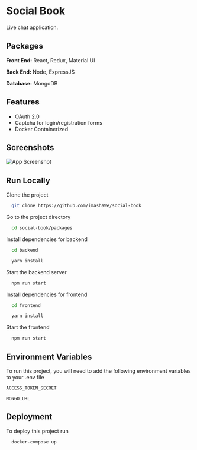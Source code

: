 
# Social Book
Live chat application. 


## Packages

**Front End:** React, Redux, Material UI

**Back End:** Node, ExpressJS

**Database:** MongoDB


## Features

- OAuth 2.0
- Captcha for login/registration forms
- Docker Containerized



## Screenshots

![App Screenshot](https://via.placeholder.com/468x300?text=App+Screenshot+Here)



## Run Locally

Clone the project

```bash
  git clone https://github.com/imashaWe/social-book
```

Go to the project directory

```bash
  cd social-book/packages
```

Install dependencies for backend

```bash
  cd backend
```
```bash
  yarn install
```

Start the backend server

```bash
  npm run start
```

Install dependencies for frontend

```bash
  cd frontend
```
```bash
  yarn install
```

Start the frontend

```bash
  npm run start
```


## Environment Variables

To run this project, you will need to add the following environment variables to your .env file

`ACCESS_TOKEN_SECRET`

`MONGO_URL`


## Deployment

To deploy this project run

```bash
  docker-compose up
```
